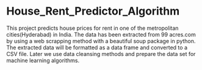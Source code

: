 # House_Rent_Predictor_Algorithm
This project predicts house prices for rent in one of the metropolitan cities(Hyderabad) in India. The data has been extracted from 99 acres.com by using a web scrapping method with a beautiful soup package in python. The extracted data will be formatted as a data frame and converted to a CSV file.   Later we use data cleansing methods and prepare the data set for machine learning algorithms.
